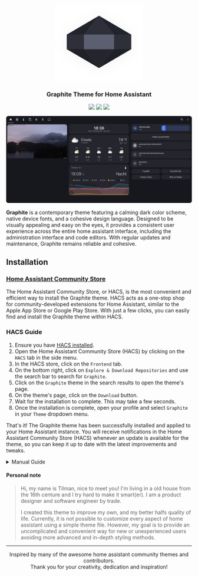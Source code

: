 <p align="center"><img src="https://raw.githubusercontent.com/TilmanGriesel/graphite/2.0-rework/docs/logo_s.svg" width="240" alt="Logo Graphite Theme"/></p>
<h3 align="center">Graphite Theme for Home Assistant</h3>
<p align="center">
	<a href="https://my.home-assistant.io/redirect/hacs_repository/?owner=TilmanGriesel&repository=graphite&category=theme"><img src="https://img.shields.io/badge/hacs-default-blue?colorA=16181d&colorB=5c5e70&style=for-the-badge"></a>
	<a href="https://github.com/tilmangriesel/graphite/stargazers"><img src="https://img.shields.io/github/stars/tilmangriesel/graphite?colorA=16181d&colorB=5c5e70&style=for-the-badge"></a>
	<a href="https://github.com/tilmangriesel/graphite/issues"><img src="https://img.shields.io/github/issues/tilmangriesel/graphite?colorA=16181d&colorB=5c5e70&style=for-the-badge"></a>
</p>

<p align="center"><img src="https://raw.githubusercontent.com/TilmanGriesel/graphite/2.0-rework/docs/screenshots/main.png"/><br/></p>

**Graphite** is a contemporary theme featuring a calming dark color scheme, native device fonts, and a cohesive design language. Designed to be visually appealing and easy on the eyes, it provides a consistent user experience across the entire home assistant interface, including the administration interface and code editors. With regular updates and maintenance, Graphite remains reliable and cohesive.

## Installation

### [Home Assistant Community Store](https://hacs.xyz/)
The Home Assistant Community Store, or HACS, is the most convenient and efficient way to install the Graphite theme. HACS acts as a one-stop shop for community-developed extensions for Home Assistant, similar to the Apple App Store or Google Play Store. With just a few clicks, you can easily find and install the Graphite theme within HACS.

### HACS Guide

1. Ensure you have [HACS installed](https://hacs.xyz/docs/setup/download).
1. Open the Home Assistant Community Store (HACS) by clicking on the `HACS` tab in the side menu.
1. In the HACS store, click on the `Frontend` tab.
1. On the bottom right, click on `Explore & Download Repositories` and use the search bar to search for `Graphite`.
1. Click on the `Graphite` theme in the search results to open the theme's page.
1. On the theme's page, click on the `Download` button.
1. Wait for the installation to complete. This may take a few seconds.
1. Once the installation is complete, open your profile and select `Graphite` in your `Theme` dropdown menu.

That's it! The Graphite theme has been successfully installed and applied to your Home Assistant instance. You will receive notifications in the Home Assistant Community Store (HACS) whenever an update is available for the theme, so you can keep it up to date with the latest improvements and tweaks.

<details>
<summary>Manual Guide</summary>
	
## Manual Guide
	
1. Copy the `themes` folder into your home-assistant config folder
1. Set the theme folder in you `configuration.yaml`

```yaml
frontend:
  themes: !include_dir_merge_named themes
```

3. Restart Home Assistant
4. Select the `Graphite` theme in your profile
</details>

#### Personal note
> Hi, my name is Tilman, nice to meet you! I'm living in a old house from the 16th centure and I try hard to make it smart(er). I am a product designer and software engineer by trade.
> 
> I created this theme to improve my own, and my better halfs quality of life. Currently, it is not possible to customize every aspect of home assistant using a simple theme file. However, my goal is to provide an uncomplicated and convenient way for new or unexperienced users avoiding more advanced and in-depth styling methods.

---

<p align="center">
Inspired by many of the awesome home assistant community themes and contributors.<br>Thank you for your creativity, dedication and inspiration!
</p>

